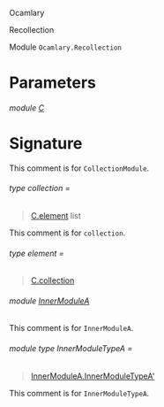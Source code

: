 Ocamlary

Recollection

Module `Ocamlary.Recollection`

# Parameters

<a id="argument-1-C"></a>

###### module [C](Ocamlary.Recollection.argument-1-C.md)

# Signature

This comment is for `CollectionModule`.

<a id="type-collection"></a>

###### type collection =

> [C.element](Ocamlary.Recollection.argument-1-C.md#type-element) list

This comment is for `collection`.

<a id="type-element"></a>

###### type element =

> [C.collection](Ocamlary.Recollection.argument-1-C.md#type-collection)

<a id="module-InnerModuleA"></a>

###### module [InnerModuleA](Ocamlary.Recollection.InnerModuleA.md)

This comment is for `InnerModuleA`.

<a id="module-type-InnerModuleTypeA"></a>

###### module type InnerModuleTypeA =

> [InnerModuleA.InnerModuleTypeA'](Ocamlary.Recollection.InnerModuleA.module-type-InnerModuleTypeA'.md)

This comment is for `InnerModuleTypeA`.
